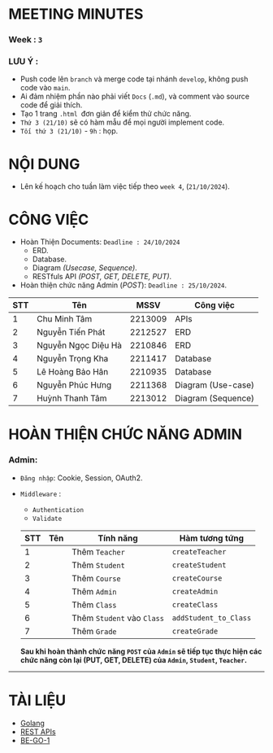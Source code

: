 # MEETING MINUTES   

### Week : `3`

### LƯU Ý :

- Push code lên `branch` và merge code tại nhánh `develop`, không push code vào `main`.
- Ai đảm nhiệm phần nào phải viết `Docs` (`.md`), và comment vào source code để giải thích.
- Tạo 1 trang `.html `đơn giản để kiểm thử chức năng.
- `Thứ 3 (21/10)` sẽ có hàm mẫu để mọi người implement code.
- `Tối thứ 3 (21/10)` - `9h` : họp.
# NỘI DUNG

- Lên kế hoạch cho tuần làm việc tiếp theo `week 4`, (`21/10/2024`).

# CÔNG VIỆC

- Hoàn Thiện Documents: `Deadline : 24/10/2024`
  - ERD.
  - Database.
  - Diagram _(Usecase, Sequence)_.
  - RESTfuls API _(POST, GET, DELETE, PUT)_.
- Hoàn thiện chức năng Admin (_POST_): `Deadline : 25/10/2024`.

| STT | Tên                 | MSSV    | Công việc          |
| --- | ------------------- | ------- | ------------------ |
| 1   | Chu Minh Tâm        | 2213009 | APIs               |
| 2   | Nguyễn Tiến Phát    | 2212527 | ERD                |
| 3   | Nguyễn Ngọc Diệu Hà | 2210846 | ERD                |
| 4   | Nguyễn Trọng Kha    | 2211417 | Database           |
| 5   | Lê Hoàng Bảo Hân    | 2210935 | Database           |
| 6   | Nguyễn Phúc Hưng    | 2211368 | Diagram (Use-case) |
| 7   | Huỳnh Thanh Tâm     | 2213012 | Diagram (Sequence) |

# HOÀN THIỆN CHỨC NĂNG ADMIN

### Admin:

- `Đăng nhập`: Cookie, Session, OAuth2.
- `Middleware` :
  - `Authentication`
  - `Validate`

  | STT | Tên | Tính năng                  | Hàm tương tứng        |
  | --- | --- | -------------------------- | --------------------- |
  | 1   |     | Thêm `Teacher`             | `createTeacher`       |
  | 2   |     | Thêm `Student`             | `createStudent`       |
  | 3   |     | Thêm `Course`              | `createCourse`        |
  | 4   |     | Thêm `Admin`               | `createAdmin`         |
  | 5   |     | Thêm `Class`               | `createClass`         |
  | 6   |     | Thêm `Student` vào `Class` | `addStudent_to_Class` |
  | 7   |     | Thêm `Grade`               | `createGrade`         |

  **Sau khi hoàn thành chức năng `POST` của `Admin` sẽ tiếp tục thực hiện các chức năng còn lại (PUT, GET, DELETE) của `Admin`, `Student`, `Teacher`.**

---

# TÀI LIỆU

- [Golang](https://go.dev/)
- [REST APIs](https://viblo.asia/p/restful-api-la-gi-1Je5EDJ4lnL)
- [BE-GO-1](https://github.com/dath-241/grade-portal-be-go-1/tree/main)

